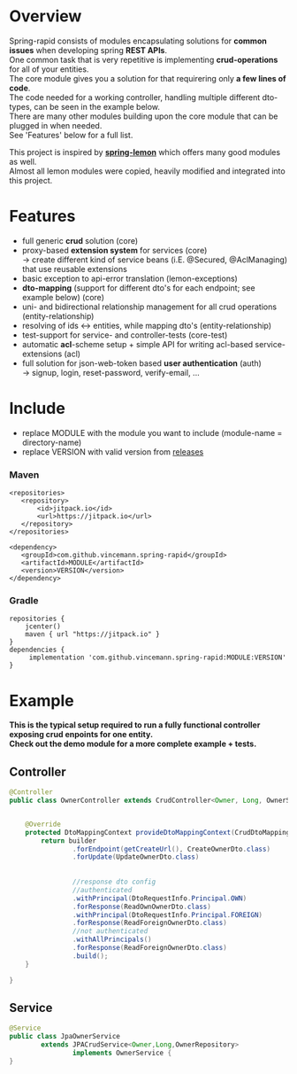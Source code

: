 # Overview  
Spring-rapid consists of modules encapsulating solutions for **common issues** when developing spring **REST APIs**.  
One common task that is very repetitive is implementing **crud-operations** for all of your entities.    
The core module gives you a solution for that requirering only **a few lines of code**.  
The code needed for a working controller, handling multiple different dto-types, can be seen in the example below.  
There are many other modules building upon the core module that can be plugged in when needed.  
See 'Features' below for a full list.  
  
This project is inspired by [**spring-lemon**](https://github.com/naturalprogrammer/spring-lemon) which offers many good modules as well.  
Almost all lemon modules were copied, heavily modified and integrated into this project.  
  
  
# Features  
* full generic **crud** solution                                                                     (core)   
* proxy-based **extension system** for services                                                      (core)  
  -> create different kind of service beans (i.E. @Secured, @AclManaging) that use reusable extensions  
* basic exception to api-error translation                                                           (lemon-exceptions)  
* **dto-mapping** (support for different dto's for each endpoint; see example below)                 (core)  
* uni- and bidirectional relationship management for all crud operations                             (entity-relationship)  
* resolving of ids <-> entities, while mapping dto's                                                 (entity-relationship)  
* test-support for service- and controller-tests                                                     (core-test)  
* automatic **acl**-scheme setup + simple API for writing acl-based service-extensions               (acl)  
* full solution for json-web-token based **user authentication**                                     (auth)  
  -> signup, login, reset-password, verify-email, ...
    
 # Include  
* replace MODULE with the module you want to include (module-name = directory-name)  
* replace VERSION with valid version from [releases](https://github.com/vincemann/spring-rapid/releases)  
 ### Maven  
 ```code  
<repositories>    
    <repository>   
        <id>jitpack.io</id>  
        <url>https://jitpack.io</url>  
    </repository>  
</repositories>  
  
<dependency>  
    <groupId>com.github.vincemann.spring-rapid</groupId>  
    <artifactId>MODULE</artifactId>  
    <version>VERSION</version>  
</dependency>  
```  
### Gradle  
```code
repositories {  
    jcenter()  
    maven { url "https://jitpack.io" }  
}  
dependencies {  
     implementation 'com.github.vincemann.spring-rapid:MODULE:VERSION'  
}  
```  
  
# Example  
**This is the typical setup required to run a fully functional controller exposing crud enpoints for one entity.**  
**Check out the demo module for a more complete example + tests.**  
## Controller    
  
```java  
@Controller
public class OwnerController extends CrudController<Owner, Long, OwnerService> {


    @Override
    protected DtoMappingContext provideDtoMappingContext(CrudDtoMappingContextBuilder builder) {
        return builder
                .forEndpoint(getCreateUrl(), CreateOwnerDto.class)
                .forUpdate(UpdateOwnerDto.class)
                
                
                //response dto config
                //authenticated
                .withPrincipal(DtoRequestInfo.Principal.OWN)
                .forResponse(ReadOwnOwnerDto.class)
                .withPrincipal(DtoRequestInfo.Principal.FOREIGN)
                .forResponse(ReadForeignOwnerDto.class)
                //not authenticated
                .withAllPrincipals()
                .forResponse(ReadForeignOwnerDto.class)
                .build();
    }

}

```
  
  
## Service   
  
```java  
@Service  
public class JpaOwnerService  
        extends JPACrudService<Owner,Long,OwnerRepository>  
                implements OwnerService {  
}  

```  
 
  


